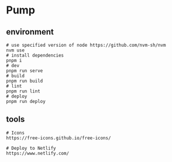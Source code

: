 # Pump

## environment

```shell
# use specified version of node https://github.com/nvm-sh/nvm
nvm use
# install dependencies
pnpm i
# dev
pnpm run serve
# build
pnpm run build
# lint
pnpm run lint
# deploy
pnpm run deploy
```

## tools

```shell
# Icons
https://free-icons.github.io/free-icons/

# Deploy to Netlify
https://www.netlify.com/

```
